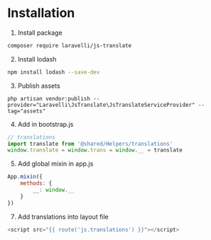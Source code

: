 # Installation

1. Install package
```bash
composer require laravelli/js-translate
```

2. Install lodash
```bash
npm install lodash --save-dev
```

3. Publish assets
```
php artisan vendor:publish --provider="Laravelli\JsTranslate\JsTranslateServiceProvider" --tag="assets"
```

4. Add in bootstrap.js
```js
// translations
import translate from '@shared/Helpers/translations'
window.translate = window.trans = window.__ = translate
```

5. Add global mixin in app.js
```js
App.mixin({
    methods: {
        __: window.__
    }
})
```

7. Add translations into layout file
```js
<script src="{{ route('js.translations') }}"></script>
```
